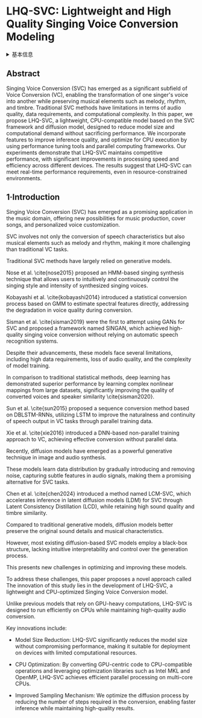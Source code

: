 # LHQ-SVC: Lightweight and High Quality Singing Voice Conversion Modeling

<details>
<summary>基本信息</summary>

- 标题: "LHQ-SVC: Lightweight and High Quality Singing Voice Conversion Modeling."
- 作者:
  - 01 Yubo Huang
  - 02 Xin Lai
  - 03 Muyang Ye
  - 04 Anran Zhu
  - 05 Zixi Wang
  - 06 Jingzehua Xu
  - 07 Shuai Zhang
  - 08 Zhiyuan Zhou
  - 09 Weijie Niu
- 链接:
  - [ArXiv](https://arxiv.org/abs/2409.08583v2)
  - [Publication]()
  - [Github]()
  - [Demo]()
- 文件:
  - [ArXiv:2409.08583v1](_PDF/2024.09.13_2409.08583v1_LHQ-SVC__Lightweight_and_High_Quality_Singing_Voice_Conversion_Modeling.pdf)
  - [ArXiv:2409.08583v2](_PDF/2024.09.13_2409.08583v2_LHQ-SVC__Lightweight_and_High_Quality_Singing_Voice_Conversion_Modeling.pdf)
  - [Publication] #TODO

</details>

## Abstract

Singing Voice Conversion (SVC) has emerged as a significant subfield of Voice Conversion (VC), enabling the transformation of one singer's voice into another while preserving musical elements such as melody, rhythm, and timbre.
Traditional SVC methods have limitations in terms of audio quality, data requirements, and computational complexity.
In this paper, we propose LHQ-SVC, a lightweight, CPU-compatible model based on the SVC framework and diffusion model, designed to reduce model size and computational demand without sacrificing performance.
We incorporate features to improve inference quality, and optimize for CPU execution by using performance tuning tools and parallel computing frameworks.
Our experiments demonstrate that LHQ-SVC maintains competitive performance, with significant improvements in processing speed and efficiency across different devices.
The results suggest that LHQ-SVC can meet real-time performance requirements, even in resource-constrained environments.

## 1·Introduction

Singing Voice Conversion (SVC) has emerged as a promising application in the music domain, offering new possibilities for music production, cover songs, and personalized voice customization.

SVC involves not only the conversion of speech characteristics but also musical elements such as melody and rhythm, making it more challenging than traditional VC tasks.

Traditional SVC methods have largely relied on generative models.

Nose et al. \cite{nose2015} proposed an HMM-based singing synthesis technique that allows users to intuitively and continuously control the singing style and intensity of synthesized singing voices.

Kobayashi et al. \cite{kobayashi2014} introduced a statistical conversion process based on GMM to estimate spectral features directly, addressing the degradation in voice quality during conversion.

Sisman et al. \cite{sisman2019} were the first to attempt using GANs for SVC and proposed a framework named SINGAN, which achieved high-quality singing voice conversion without relying on automatic speech recognition systems.

Despite their advancements, these models face several limitations, including high data requirements, loss of audio quality, and the complexity of model training.

In comparison to traditional statistical methods, deep learning has demonstrated superior performance by learning complex nonlinear mappings from large datasets, significantly improving the quality of converted voices and speaker similarity \cite{sisman2020}.

Sun et al. \cite{sun2015} proposed a sequence conversion method based on DBLSTM-RNNs, utilizing LSTM to improve the naturalness and continuity of speech output in VC tasks through parallel training data.

Xie et al. \cite{xie2016} introduced a DNN-based non-parallel training approach to VC, achieving effective conversion without parallel data.

Recently, diffusion models have emerged as a powerful generative technique in image and audio synthesis.

These models learn data distribution by gradually introducing and removing noise, capturing subtle features in audio signals, making them a promising alternative for SVC tasks.

Chen et al. \cite{chen2024} introduced a method named LCM-SVC, which accelerates inference in latent diffusion models (LDM) for SVC through Latent Consistency Distillation (LCD), while retaining high sound quality and timbre similarity.

Compared to traditional generative models, diffusion models better preserve the original sound details and musical characteristics.

However, most existing diffusion-based SVC models employ a black-box structure, lacking intuitive interpretability and control over the generation process.

This presents new challenges in optimizing and improving these models.

To address these challenges, this paper proposes a novel approach called The innovation of this study lies in the development of LHQ-SVC, a lightweight and CPU-optimized Singing Voice Conversion model.

Unlike previous models that rely on GPU-heavy computations, LHQ-SVC is designed to run efficiently on CPUs while maintaining high-quality audio conversion.

Key innovations include:

-  Model Size Reduction: LHQ-SVC significantly reduces the model size without compromising performance, making it suitable for deployment on devices with limited computational resources.

-  CPU Optimization: By converting GPU-centric code to CPU-compatible operations and leveraging optimization libraries such as Intel MKL and OpenMP, LHQ-SVC achieves efficient parallel processing on multi-core CPUs.

-  Improved Sampling Mechanism: We optimize the diffusion process by reducing the number of steps required in the conversion, enabling faster inference while maintaining high-quality results.
